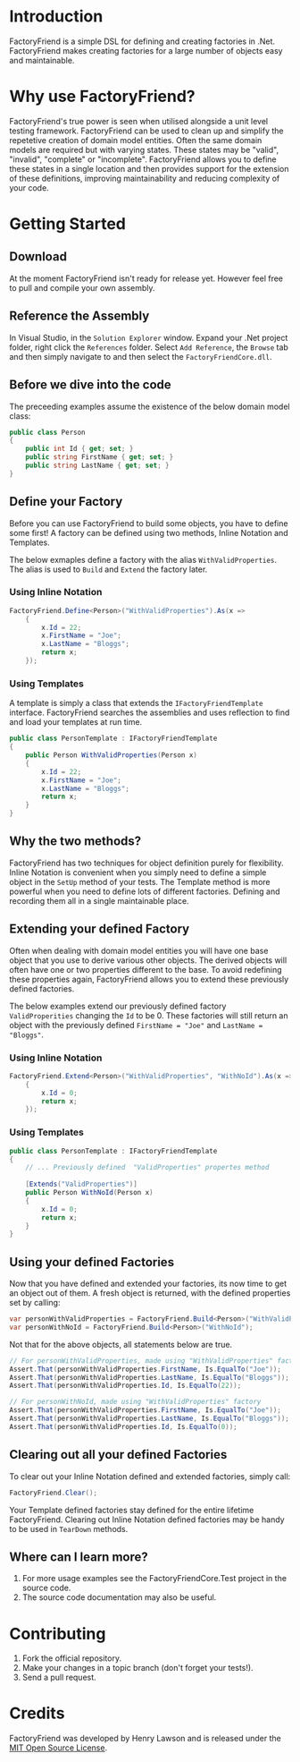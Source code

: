 # Introduction
FactoryFriend is a simple DSL for defining and creating factories in 
.Net. FactoryFriend makes creating factories for a large number of
objects easy and maintainable.

# Why use FactoryFriend?
FactoryFriend's true power is seen when utilised alongside a unit level
testing framework. FactoryFriend can be used to clean up and simplify
the repetetive creation of domain model entities. Often the same domain
models are required but with varying states. These states may be "valid",
"invalid", "complete" or "incomplete". FactoryFriend allows you to
define these states in a single location and then provides support for the
extension of these definitions, improving maintainability and reducing 
complexity of your code.

# Getting Started
## Download
At the moment FactoryFriend isn't ready for release yet. However feel 
free to pull and compile your own assembly.

## Reference the Assembly
In Visual Studio, in the `Solution Explorer` window. Expand your .Net 
project folder, right click the `References` folder. Select `Add Reference`, 
the `Browse` tab and then simply navigate to and then select the
`FactoryFriendCore.dll`.

## Before we dive into the code
The preceeding examples assume the existence of the below domain model class:

```c#
public class Person
{
	public int Id { get; set; }
	public string FirstName { get; set; }
	public string LastName { get; set; }
}
```

## Define your Factory
Before you can use FactoryFriend to build some objects, you have to 
define some first! A factory can be defined using two methods, Inline
Notation and Templates.

The below exmaples define a factory with the alias `WithValidProperties`. The 
alias is used to `Build` and `Extend` the factory later.
### Using Inline Notation

```c#
FactoryFriend.Define<Person>("WithValidProperties").As(x => 
	{
		x.Id = 22;
		x.FirstName = "Joe";
		x.LastName = "Bloggs";
		return x;
	});
```
### Using Templates
A template is simply a class that extends the `IFactoryFriendTemplate` 
interface. FactoryFriend searches the assemblies and uses reflection
to find and load your templates at run time. 

```c#
public class PersonTemplate : IFactoryFriendTemplate
{
	public Person WithValidProperties(Person x)
	{
		x.Id = 22;
		x.FirstName = "Joe";
		x.LastName = "Bloggs";
		return x;
	}
}
```
	
## Why the two methods?
FactoryFriend has two techniques for object definition purely for flexibility. 
Inline Notation is convenient when you simply need to define a simple object
in the `SetUp` method of your tests. The Template method is more powerful
when you need to define lots of different factories. Defining and recording
them all in a single maintainable place.

## Extending your defined Factory
Often when dealing with domain model entities you will have one base object 
that you use to derive various other objects. The derived objects will often 
have one or two properties different to the base. To avoid redefining these
properties again, FactoryFriend allows you to extend these previously defined factories.

The below examples extend our previously defined factory `ValidProperities` changing
the `Id` to be 0. These factories will still return an object with the previously defined
`FirstName = "Joe"` and `LastName = "Bloggs"`.

### Using Inline Notation

```c#
FactoryFriend.Extend<Person>("WithValidProperties", "WithNoId").As(x => 
	{
		x.Id = 0;
		return x;
	});
```

### Using Templates

```c#
public class PersonTemplate : IFactoryFriendTemplate
{
	// ... Previously defined  "ValidProperties" propertes method
	
	[Extends("ValidProperties")]
	public Person WithNoId(Person x)
	{
		x.Id = 0;
		return x;
	}
}
```

## Using your defined Factories
Now that you have defined and extended your factories, its now time to get an object
out of them. A fresh object is returned, with the defined properties set by calling:

```c#
var personWithValidProperties = FactoryFriend.Build<Person>("WithValidProperties");
var personWithNoId = FactoryFriend.Build<Person>("WithNoId");
```
	
Not that for the above objects, all statements below are true.

```c#
// For personWithValidProperties, made using "WithValidProperties" factory
Assert.That(personWithValidProperties.FirstName, Is.EqualTo("Joe"));
Assert.That(personWithValidProperties.LastName, Is.EqualTo("Bloggs"));
Assert.That(personWithValidProperties.Id, Is.EqualTo(22));

// For personWithNoId, made using "WithValidProperties" factory
Assert.That(personWithValidProperties.FirstName, Is.EqualTo("Joe"));
Assert.That(personWithValidProperties.LastName, Is.EqualTo("Bloggs"));
Assert.That(personWithValidProperties.Id, Is.EqualTo(0));
```

## Clearing out all your defined Factories
To clear out your Inline Notation defined and extended factories, simply call:

```c#
FactoryFriend.Clear();
```

Your Template defined factories stay defined for the entire lifetime 
FactoryFriend. Clearing out Inline Notation defined factories may be handy
to be used in `TearDown` methods.

## Where can I learn more?
1. For more usage examples see the FactoryFriendCore.Test project in the source 
code.
2. The source code documentation may also be useful.

# Contributing
1. Fork the official repository.
2. Make your changes in a topic branch (don't forget your tests!).
3. Send a pull request.

# Credits
FactoryFriend was developed by Henry Lawson and is released under the [MIT Open Source License](http://www.opensource.org/licenses/MIT).


